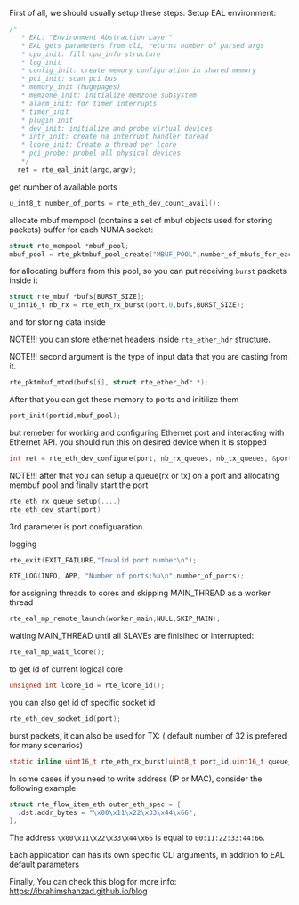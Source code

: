 
First of all, we should usually setup these steps:
Setup EAL environment:
```c
/*
   * EAL: "Environment Abstraction Layer"
   * EAL gets parameters from cli, returns number of parsed args
   * cpu_init: fill cpu_info structure
   * log_init
   * config_init: create memory configuration in shared memory
   * pci_init: scan pci bus
   * memory_init (hugepages)
   * memzone_init: initialize memzone subsystem
   * alarm_init: for timer interrupts
   * timer_init
   * plugin init
   * dev_init: initialize and probe virtual devices
   * intr_init: create na interrupt handler thread
   * lcore_init: Create a thread per lcore
   * pci_probe: probel all physical devices
   */
  ret = rte_eal_init(argc,argv);
```
get number of available ports
```c
u_int8_t number_of_ports = rte_eth_dev_count_avail();
```
allocate mbuf mempool (contains a set of mbuf objects used for storing packets) buffer for each NUMA socket:
```c
struct rte_mempool *mbuf_pool;
mbuf_pool = rte_pktmbuf_pool_create("MBUF_POOL",number_of_mbufs_for_each_port * number_of_ports, MEMPOOL_CACHE_SIZE, 0, RTE_MBUF_DEFAULT_BUF_SIZE, rte_socket_id());
```
for allocating buffers from this pool, so you can put receiving `burst` packets inside it
```c
struct rte_mbuf *bufs[BURST_SIZE];
u_int16_t nb_rx = rte_eth_rx_burst(port,0,bufs,BURST_SIZE);
```
and for storing data inside

NOTE!!! you can store ethernet headers inside `rte_ether_hdr` structure.

NOTE!!! second argument is the type of input data that you are casting from it.
```c
rte_pktmbuf_mtod(bufs[i], struct rte_ether_hdr *);
```
After that you can get these memory to ports and initilize them
```c
port_init(portid,mbuf_pool);
```
but remeber for working and configuring Ethernet port and interacting with Ethernet API. you should run this on desired device when it is stopped
```c
int ret = rte_eth_dev_configure(port, nb_rx_queues, nb_tx_queues, &port_conf);
```
NOTE!!! after that you can setup a queue(rx or tx) on a port and allocating membuf pool and finally start the port
```c
rte_eth_rx_queue_setup(....)
rte_eth_dev_start(port)
```
3rd parameter is port configuaration.

logging
```c
rte_exit(EXIT_FAILURE,"Invalid port number\n");
```
```c
RTE_LOG(INFO, APP, "Number of ports:%u\n",number_of_ports);
```
for assigning threads to cores and skipping MAIN_THREAD as a worker thread
```c
rte_eal_mp_remote_launch(worker_main,NULL,SKIP_MAIN);
```
waiting MAIN_THREAD until all SLAVEs are finisihed or interrupted:
```c
rte_eal_mp_wait_lcore();
```
to get id of current logical core
```c
unsigned int lcore_id = rte_lcore_id();
```
you can also get id of specific socket id
```c
rte_eth_dev_socket_id(port);
```
burst packets, it can also be used for TX: ( default number of 32 is prefered for many scenarios)
```c
static inline uint16_t rte_eth_rx_burst(uint8_t port_id,uint16_t queue_id, struct rte_mbuf **rx_pkts, const uint16_t nb_pkts);
```
In some cases if you need to write address (IP or MAC), consider the following example:
```C
struct rte_flow_item_eth outer_eth_spec = {
  .dst.addr_bytes = "\x00\x11\x22\x33\x44\x66",
};
```
The address `\x00\x11\x22\x33\x44\x66` is equal to `00:11:22:33:44:66`.

Each application can has its own specific CLI arguments, in addition to EAL default parameters


Finally, You can check this blog for more info: https://ibrahimshahzad.github.io/blog
